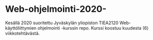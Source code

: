 # Web-ohjelmointi-2020-
Kesällä 2020 suoritettu Jyväskylän yliopiston TIEA2120 Web-käyttöliittymien ohjelmointi -kurssin repo. Kurssi koostuu kuudesta (6) viikkotehtävästä.
